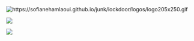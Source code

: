 

<img alt="https://sofianehamlaoui.github.io/junk/lockdoor/logos/logo205x250.gif" src="https://camo.githubusercontent.com/91753d175d8c8e42c742dfb707aa38499a6960b8/68747470733a2f2f736f6669616e6568616d6c616f75692e6769746875622e696f2f6a756e6b2f6c6f636b646f6f722f6c6f676f732f6c6f676f323035783235302e676966" data-canonical-src="https://sofianehamlaoui.github.io/junk/lockdoor/logos/logo205x250.gif" style="max-width:100%;">





<img src="https://github-readme-stats.vercel.app/api?username=botolmonir&&show_icons=true&title_color=00ff00&icon_color=5555ff&text_color=ffffff&bg_color=000000"></img>

<img src="https://github-readme-stats.vercel.app/api/top-langs/?username=botolmonir&&show_icons=true&title_color=00ff00&icon_color=5555ff&text_color=ffffff&bg_color=000000&layout=compact"></img>

        
